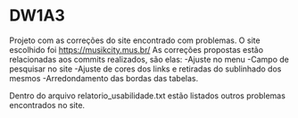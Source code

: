 # DW1A3

Projeto com as correções do site encontrado com problemas.
O site escolhido foi https://musikcity.mus.br/
As correções propostas estão relacionadas aos commits realizados, são elas:
-Ajuste no menu
-Campo de pesquisar no site
-Ajuste de cores dos links e retiradas do sublinhado dos mesmos
-Arredondamento das bordas das tabelas.

Dentro do arquivo relatorio_usabilidade.txt estão listados outros problemas encontrados no site. 
